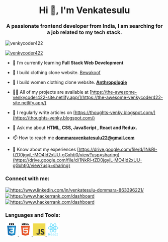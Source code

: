 <h1 align="center">Hi 👋, I'm Venkatesulu</h1>
<h3 align="center">A passionate frontend developer from India, I am searching for a job related to my tech stack.</h3>

<p align="left"> <img src="https://komarev.com/ghpvc/?username=venkycoder422&label=Profile%20views&color=0e75b6&style=flat" alt="venkycoder422" /> </p>

<p align="left"> <a href="https://github.com/ryo-ma/github-profile-trophy"><img src="https://github-profile-trophy.vercel.app/?username=venkycoder422" alt="venkycoder422" /></a> </p>


- 🌱 I’m currently learning **Full Stack Web Development**
- 🔭 I build clothing clone website. [Bewakoof](https://venkycoder422.github.io/bewakoof.github.io/)
- 👯 I build women clothing clone website. [**Anthropologie**](https://anthropologie1.netlify.app/)
- 👨‍💻 All of my projects are available at [https://the-awesome-venkycoder422-site.netlify.app/](https://the-awesome-venkycoder422-site.netlify.app/)

- 📝 I regularly write articles on [https://thoughts-venky.blogspot.com/](https://thoughts-venky.blogspot.com/)

- 💬 Ask me about **HTML, CSS, JavaScript , React and Redux.**

- 📫 How to reach me **dommaravenkatesulu22@gmail.com**

- 📄 Know about my experiences [https://drive.google.com/file/d/1NkRl-tZD0jgyiL-MO4ld2xUU-gGxhtj0/view?usp=sharing](https://drive.google.com/file/d/1NkRl-tZD0jgyiL-MO4ld2xUU-gGxhtj0/view?usp=sharing)

<h3 align="left">Connect with me:</h3>
<p align="left">
<a href="https://www.linkedin.com/in/venkatesulu-dommara-863396221/" target="blank"><img align="center" src="https://raw.githubusercontent.com/rahuldkjain/github-profile-readme-generator/master/src/images/icons/Social/linked-in-alt.svg" alt="https://www.linkedin.com/in/venkatesulu-dommara-863396221/" height="30" width="40" /></a>
<a href="https://the-awesome-venkycoder422-site.netlify.app/" target="blank"><img align="center" src="https://cdn-icons-png.flaticon.com/512/351/351456.png" alt="https://www.hackerrank.com/dashboard" height="30" width="40" /></a>
<a href="https://www.hackerrank.com/https://www.hackerrank.com/dashboard" target="blank"><img align="center" src="https://raw.githubusercontent.com/rahuldkjain/github-profile-readme-generator/master/src/images/icons/Social/hackerrank.svg" alt="https://www.hackerrank.com/dashboard" height="30" width="40" /></a>
</p>

<h3 align="left">Languages and Tools:</h3>
<p align="left"> <a href="https://www.w3schools.com/css/" target="_blank" rel="noreferrer"> <img src="https://raw.githubusercontent.com/devicons/devicon/master/icons/css3/css3-original-wordmark.svg" alt="css3" width="40" height="40"/> </a> <a href="https://www.w3.org/html/" target="_blank" rel="noreferrer"> <img src="https://raw.githubusercontent.com/devicons/devicon/master/icons/html5/html5-original-wordmark.svg" alt="html5" width="40" height="40"/> </a> <a href="https://developer.mozilla.org/en-US/docs/Web/JavaScript" target="_blank" rel="noreferrer"> <img src="https://raw.githubusercontent.com/devicons/devicon/master/icons/javascript/javascript-original.svg" alt="javascript" width="40" height="40"/> </a> <a href="https://reactjs.org/" target="_blank" rel="noreferrer"> <img src="https://raw.githubusercontent.com/devicons/devicon/master/icons/react/react-original-wordmark.svg" alt="react" width="40" height="40"/> </a> </p>
